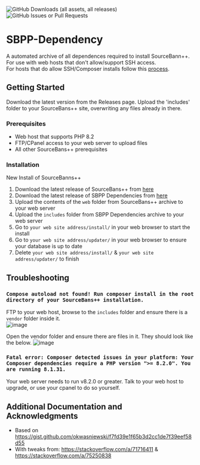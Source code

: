 ![GitHub Downloads (all assets, all releases)](https://img.shields.io/github/downloads/DNA-styx/SBPP-Dependencies/total)
![GitHub Issues or Pull Requests](https://img.shields.io/github/issues/DNA-styx/SBPP-Dependencies)


# SBPP-Dependency

A automated archive of all dependences required to install SourceBann++. For use with web hosts that don't allow/support SSH access.<br>
For hosts that do allow SSH/Composer installs follow this <a href="https://forums.nfoservers.com/viewtopic.php?p=79776&hilit=sourcebans#p79776">process<a/>.

## Getting Started

Download the latest version from the Releases page. Upload the 'includes' folder to your SourceBans++ site, overwriting any files already in there.

### Prerequisites

* Web host that supports PHP 8.2
* FTP/CPanel access to your web server to upload files
* All other SourceBans++ prerequisites

### Installation
New Install of SourceBanns++

1. Download the latest release of SourceBans++ from <a href="https://github.com/sbpp/sourcebans-pp/releases">here</a>
2. Download the latest release of SBPP Dependencies from <a href="https://github.com/DNA-styx/SBPP-Dependency-Downloader/releases">here</a>
3. Upload the contents of the ``web`` folder from SourceBans++ archive to your web server
4. Upload the ``includes`` folder from SBPP Dependencies archive to your web server
5. Go to ``your web site address/install/`` in your web browser to start the install
6. Go to ``your web site address/updater/`` in your web browser to ensure your database is up to date
7. Delete ``your web site address/install/`` & ``your web site address/updater/`` to finish

## Troubleshooting

### `Compose autoload not found! Run composer install in the root directory of your SourceBans++ installation.`
FTP to your web host, browse to the ``includes`` folder and ensure there is a ``vendor`` folder inside it. <br>
![image](https://github.com/user-attachments/assets/a70c8515-2eb5-4d3d-8099-e93f3dc18d1a)

Open the vendor folder and ensure there are files in it. They should look like the below.
![image](https://github.com/user-attachments/assets/e3448a76-e98d-4680-8917-4b9b65363288)

### `Fatal error: Composer detected issues in your platform: Your Composer dependencies require a PHP version ">= 8.2.0". You are running 8.1.31.`
Your web server needs to run v8.2.0 or greater. Talk to your web host to upgrade, or use your cpanel to do so yourself.

## Additional Documentation and Acknowledgments

* Based on https://gist.github.com/okwasniewski/f7fd39e1f65b3d2cc1de7f39eef58d55 
* With tweaks from: https://stackoverflow.com/a/71716411 & https://stackoverflow.com/a/75250838
